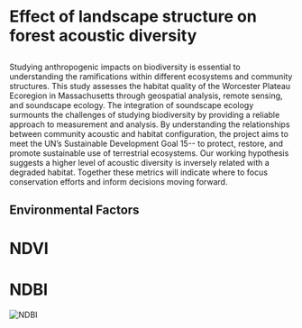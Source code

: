 # Effect of landscape structure on forest acoustic diversity
## 
Studying anthropogenic impacts on biodiversity is essential to understanding the ramifications within different ecosystems and community structures. This study assesses the habitat quality of the Worcester Plateau Ecoregion in Massachusetts through geospatial analysis, remote sensing, and soundscape ecology. The integration of soundscape ecology surmounts the challenges of studying biodiversity by providing a reliable approach to measurement and analysis. By understanding the relationships between community acoustic and habitat configuration, the project aims to meet the UN’s Sustainable Development Goal 15-- to protect, restore, and promote sustainable use of terrestrial ecosystems. Our working hypothesis suggests a higher level of acoustic diversity is inversely related with a degraded habitat. Together these metrics will indicate where to focus conservation efforts and inform decisions moving forward.

## Environmental Factors

# NDVI 

# NDBI
![NDBI](https://user-images.githubusercontent.com/54719859/79689032-42d45f00-8220-11ea-97c0-6928412f4259.png)
